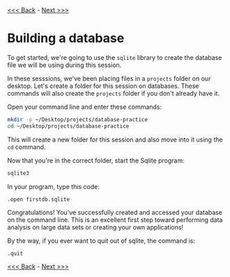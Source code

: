 [<<< Back](0-dbintro.md) - [Next >>>](2-buildtable.md)

# Building a database

To get started, we're going to use the `sqlite` library to create the database file we will be using during this session.

In these sesssions, we've been placing files in a `projects` folder on our desktop. Let's create a folder for this session on databases. These commands will also create the `projects` folder if you don't already have it.

Open your command line and enter these commands:

```bash
mkdir -p ~/Desktop/projects/database-practice
cd ~/Desktop/projects/database-practice
```

This will create a new folder for this session and also move into it using the `cd` command.

Now that you're in the correct folder, start the Sqlite program:

```bash
sqlite3
```

In your program, type this code:

```bash
.open firstdb.sqlite
```

Congratulations! You've successfully created and accessed your database on the command line. This is an excellent first step toward performing data analysis on large data sets or creating your own applications!

By the way, if you ever want to quit out of sqlite, the command is:

```sqlite
.quit
```

[<<< Back](0-dbintro.md) - [Next >>>](2-buildtable.md)
